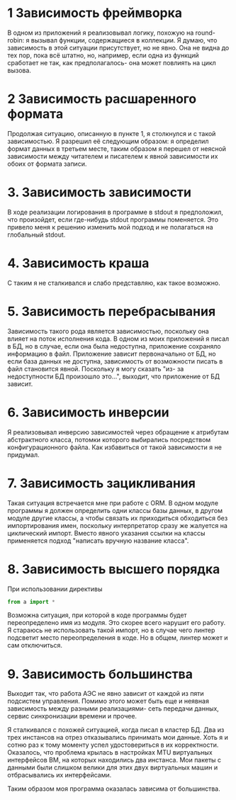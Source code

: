 # 1 Зависимость фреймворка

В одном из приложений я реализовывал логику, похожую на round-robin: я вызывал функции, содержащиеся в коллекции. Я думаю, что зависимость в этой ситуации присутствует, но не явно. Она не видна до тех пор, пока всё штатно, но, например, если одна из функций сработает не так, как предполагалось- она может повлиять на цикл вызова.

# 2 Зависимость расшаренного формата

Продолжая ситуацию, описанную в пункте 1, я столкнулся и с такой зависимостью. Я разрешил её следующим образом: я определил формат данных в третьем месте, таким образом я перешел от неясной зависимости между читателем и писателем к явной зависимости их обоих от формата записи.

# 3. Зависимость зависимости

В ходе реализации логирования в программе в stdout я предположил, что произойдет, если где-нибудь stdout программы поменяется. Это привело меня к решению изменить мой подход и не полагаться на глобальный stdout.

# 4. Зависимость краша

С таким я не сталкивался и слабо представляю, как такое возможно.

# 5. Зависимость перебрасывания

Зависимость такого рода является зависимостью, поскольку она влияет на поток исполнения кода. В одном из моих приложений я писал в БД, но в случае, если она была недоступна, приложение сохраняло информацию в файл. Приложение зависит первоначально от БД, но если база данных не доступна, зависимость от возможности писать в файл становится явной. Поскольку я могу сказать "из- за недоступности БД произошло это...", выходит, что приложение от БД зависит.

# 6. Зависимость инверсии

Я реализовывал инверсию зависимостей через обращение к атрибутам абстрактного класса, потомки которого выбирались посредством конфигурационного файла. Как избавиться от такой зависимости я не придумал.

# 7. Зависимость зацикливания

Такая ситуация встречается мне при работе с ORM. В одном модуле программы я должен определить одни классы базы данных, в другом модуле другие классы, а чтобы связать их приходиться обходиться без импортирования имен, поскольку интерпретатор сразу же жалуется на циклический импорт. Вместо явного указания ссылки на классы применяется подход "написать вручную название класса".

# 8. Зависимость высшего порядка

При использовании директивы

``` python
from a import *
```

Возможна ситуация, при которой в коде программы будет переопределено имя из модуля. Это скорее всего нарушит его работу. Я стараюсь не использовать такой импорт, но в случае чего линтер подсветит место переопределения в коде. Но в общем, линтер может и сам отключиться.

# 9. Зависимость большинства

Выходит так, что работа АЭС не явно зависит от каждой из пяти подсистем управления. Помимо этого может быть еще и неявная зависимость между разными реализациями- сеть передачи данных, сервис синхронизации времени и прочее.

Я сталкивался с похожей ситуацией, когда писал в кластер БД. Два из трех инстансов на отрез отказывались принимать мои данные. Хоть я и сотню раз к тому моменту успел удостовериться в их корректности. Оказалось, что проблема крылась в настройках MTU виртуальных интерфейсов ВМ, на которых находились два инстанса. Мои пакеты с данными были слишком велики для этих двух виртуальных машин и отбрасывались их интерфейсами.

Таким образом моя программа оказалась зависима от большинства.
